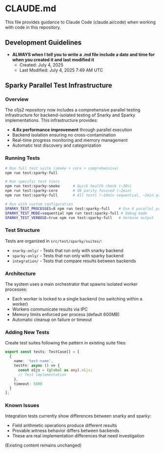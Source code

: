# CLAUDE.md

This file provides guidance to Claude Code (claude.ai/code) when working with code in this repository.

## Development Guidelines

- **ALWAYS when I tell you to write a .md file include a date and time for when you created it and last modified it**
  - Created: July 4, 2025
  - Last Modified: July 4, 2025 7:49 AM UTC

## Sparky Parallel Test Infrastructure

### Overview
The o1js2 repository now includes a comprehensive parallel testing infrastructure for backend-isolated testing of Snarky and Sparky implementations. This infrastructure provides:
- **4.6x performance improvement** through parallel execution
- Backend isolation ensuring no cross-contamination
- Real-time progress monitoring and memory management
- Automatic test discovery and categorization

### Running Tests

```bash
# Run full test suite (smoke + core + comprehensive)
npm run test:sparky-full

# Run specific test tiers
npm run test:sparky-smoke      # Quick health check (~30s)
npm run test:sparky-core       # VK parity focused (~2min)
npm run test:sparky-full       # All tests (~10min sequential, ~2min parallel)

# Run with custom configuration
SPARKY_TEST_PROCESSES=8 npm run test:sparky-full    # Use 8 parallel processes
SPARKY_TEST_MODE=sequential npm run test:sparky-full # Debug mode
SPARKY_TEST_VERBOSE=true npm run test:sparky-full   # Verbose output
```

### Test Structure

Tests are organized in `src/test/sparky/suites/`:
- `snarky-only/` - Tests that run only with snarky backend
- `sparky-only/` - Tests that run only with sparky backend  
- `integration/` - Tests that compare results between backends

### Architecture

The system uses a main orchestrator that spawns isolated worker processes:
- Each worker is locked to a single backend (no switching within a worker)
- Workers communicate results via IPC
- Memory limits enforced per process (default 600MB)
- Automatic cleanup on failure or timeout

### Adding New Tests

Create test suites following the pattern in existing suite files:
```typescript
export const tests: TestCase[] = [
  {
    name: 'test-name',
    testFn: async () => {
      const o1js = (global as any).o1js;
      // Test implementation
    },
    timeout: 5000
  }
];
```

### Known Issues

Integration tests currently show differences between snarky and sparky:
- Field arithmetic operations produce different results
- Provable.witness behavior differs between backends
- These are real implementation differences that need investigation

(Existing content remains unchanged)